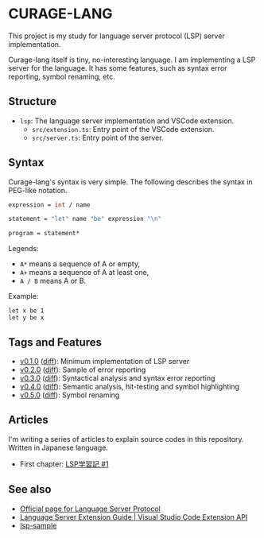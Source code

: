 # CURAGE-LANG

This project is my study for language server protocol (LSP) server implementation.

Curage-lang itself is tiny, no-interesting language. I am implementing a LSP server for the language. It has some features, such as syntax error reporting, symbol renaming, etc.

## Structure

- `lsp`: The language server implementation and VSCode extension.
    - `src/extension.ts`: Entry point of the VSCode extension.
    - `src/server.ts`: Entry point of the server.

## Syntax

Curage-lang's syntax is very simple. The following describes the syntax in PEG-like notation.

```fsharp
expression = int / name

statement = "let" name "be" expression "\n"

program = statement*
```

Legends:

- `A*` means a sequence of A or empty,
- `A+` means a sequence of A at least one,
- `A / B` means A or B.

Example:

```curage
let x be 1
let y be x
```

## Tags and Features

- [v0.1.0](https://github.com/vain0x/curage-lang/tree/v0.1.0) ([diff](https://github.com/vain0x/curage-lang/compare/v0.0.0...v0.1.0)): Minimum implementation of LSP server
- [v0.2.0](https://github.com/vain0x/curage-lang/tree/v0.2.0) ([diff](https://github.com/vain0x/curage-lang/compare/v0.1.0...v0.2.0)): Sample of error reporting
- [v0.3.0](https://github.com/vain0x/curage-lang/tree/v0.3.0) ([diff](https://github.com/vain0x/curage-lang/compare/v0.2.0...v0.3.0)): Syntactical analysis and syntax error reporting
- [v0.4.0](https://github.com/vain0x/curage-lang/tree/v0.4.0) ([diff](https://github.com/vain0x/curage-lang/compare/v0.3.0...v0.4.0)): Semantic analysis, hit-testing and symbol highlighting
- [v0.5.0](https://github.com/vain0x/curage-lang/tree/v0.5.0) ([diff](https://github.com/vain0x/curage-lang/compare/v0.4.0...v0.5.0)): Symbol renaming

## Articles

I'm writing a series of articles to explain source codes in this repository. Written in Japanese language.

- First chapter: [LSP学習記 #1](https://qiita.com/vain0x/items/d050fe7c8b342ed2004e)

## See also

- [Official page for Language Server Protocol](https://microsoft.github.io/language-server-protocol/)
- [Language Server Extension Guide | Visual Studio Code Extension API](https://code.visualstudio.com/api/language-extensions/language-server-extension-guide)
- [lsp-sample](https://github.com/Microsoft/vscode-extension-samples/tree/515a928615aaab84ae7f66a38e4346db84464fcb/lsp-sample)
